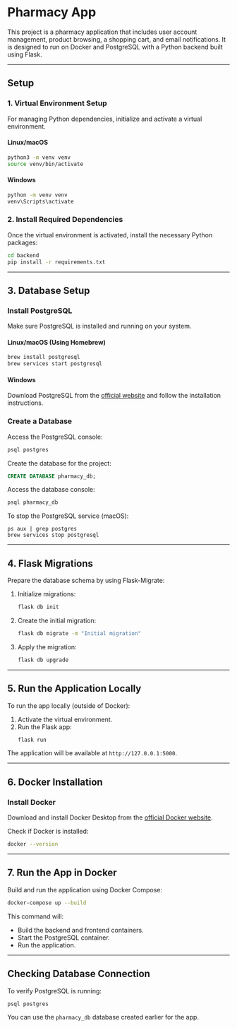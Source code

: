 # Pharmacy App

This project is a pharmacy application that includes user account management, product browsing, a shopping cart, and email notifications. It is designed to run on Docker and PostgreSQL with a Python backend built using Flask.

---

## **Setup**

### **1. Virtual Environment Setup**

For managing Python dependencies, initialize and activate a virtual environment.

#### **Linux/macOS**

```bash
python3 -m venv venv
source venv/bin/activate
```

#### **Windows**

```bash
python -m venv venv
venv\Scripts\activate
```

### **2. Install Required Dependencies**

Once the virtual environment is activated, install the necessary Python packages:

```bash
cd backend
pip install -r requirements.txt
```

---

## **3. Database Setup**

### **Install PostgreSQL**

Make sure PostgreSQL is installed and running on your system.

#### **Linux/macOS (Using Homebrew)**

```bash
brew install postgresql
brew services start postgresql
```

#### **Windows**

Download PostgreSQL from the [official website](https://www.postgresql.org/download/) and follow the installation instructions.

### **Create a Database**

Access the PostgreSQL console:

```bash
psql postgres
```

Create the database for the project:

```sql
CREATE DATABASE pharmacy_db;
```

Access the database console:

```bash
psql pharmacy_db
```

To stop the PostgreSQL service (macOS):

```
ps aux | grep postgres
brew services stop postgresql
```

---

## **4. Flask Migrations**

Prepare the database schema by using Flask-Migrate:

1. Initialize migrations:
   ```bash
   flask db init
   ```
2. Create the initial migration:
   ```bash
   flask db migrate -m "Initial migration"
   ```
3. Apply the migration:
   ```bash
   flask db upgrade
   ```

---

## **5. Run the Application Locally**

To run the app locally (outside of Docker):

1. Activate the virtual environment.
2. Run the Flask app:
   ```bash
   flask run
   ```

The application will be available at `http://127.0.0.1:5000`.

---

## **6. Docker Installation**

### **Install Docker**

Download and install Docker Desktop from the [official Docker website](https://www.docker.com/products/docker-desktop).

Check if Docker is installed:

```bash
docker --version
```

---

## **7. Run the App in Docker**

Build and run the application using Docker Compose:

```bash
docker-compose up --build
```

This command will:

- Build the backend and frontend containers.
- Start the PostgreSQL container.
- Run the application.

---

## **Checking Database Connection**

To verify PostgreSQL is running:

```bash
psql postgres
```

You can use the `pharmacy_db` database created earlier for the app.
